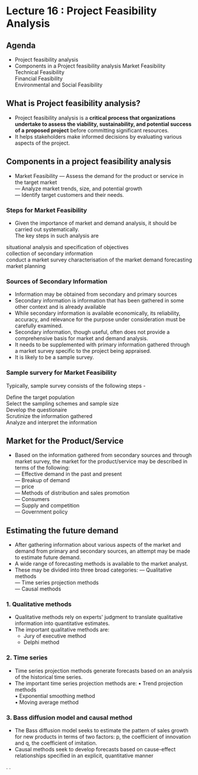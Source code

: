 # Lecture 16 : Project Feasibility Analysis

## Agenda

* Project feasibility analysis
* Components in a Project feasibility analysis
Market Feasibility  
Technical Feasibility  
Financial Feasibility  
Environmental and Social Feasibility  

## What is Project feasibility analysis?

* Project feasibility analysis is a
**critical process that
organizations undertake to assess the viability,
sustainability, and potential success of a proposed
project** before committing significant resources.
* It helps stakeholders make informed decisions by
evaluating various aspects of the project.

## Components in a project feasibility analysis

* Market Feasibility
— Assess the demand for the product or service
in the target market  
— Analyze market trends, size, and potential
growth  
— Identify target customers and their needs. 

### Steps for Market Feasibility

*  Given the importance of market and demand analysis, it should be carried out
systematically.  
The key steps in such analysis are  

situational analysis and specification of objectives  
collection of secondary information  
conduct a market survey
characterisation of the market
demand forecasting
market planning

### Sources of Secondary Information

* Information may be obtained from secondary and primary sources
* Secondary information is information that has been gathered in some
other context and is already available
* While secondary information is available economically,
its reliability, accuracy, and relevance for the purpose
under consideration must be carefully examined.
* Secondary information, though useful, often does not provide a
comprehensive basis for market and demand analysis.
* It needs to be supplemented with primary information gathered through a
market survey specific to the project being appraised.
* It is likely to be a sample survey.

### Sample survery for Market Feasibility  

Typically, sample survey consists of the following steps -   

Define the target population  
Select the sampling schemes and sample size  
Develop the questionaire  
Scrutinize the information gathered  
Analyze and interpret the information  

## Market for the Product/Service

* Based on the information gathered from secondary sources and through market
survey, the market for the product/service may be described in terms of the following:  
— Effective demand in the past and present  
— Breakup of demand  
— price  
— Methods of distribution and sales promotion  
— Consumers  
— Supply and competition  
— Government policy  

## Estimating the future demand

* After gathering information about various aspects of the market and demand
from primary and secondary sources, an attempt may be made to estimate
future demand.
* A wide range of forecasting methods is available to the market analyst.
* These may be divided into three broad categories:
— Qualitative methods  
— Time series projection methods  
— Causal methods  

### 1. Qualitative methods

* Qualitative methods rely on experts' judgment to translate qualitative
information into quantitative estimates.
* The important qualitative methods are:
    * Jury of executive method
    * Delphi method

### 2. Time series

* Time series projection methods generate forecasts based on an
analysis of the historical time series.
* The important time series projection methods are:
• Trend projection methods  
• Exponential smoothing method  
• Moving average method  

### 3. Bass diffusion model and causal method

* The Bass diffusion model seeks to estimate the
pattern of sales growth for new products in
terms of two factors: p, the coefficient of
innovation and q, the coefficient of imitation.
* Causal methods seek to develop forecasts
based on cause-effect relationships specified in
an explicit, quantitative manner

.
.